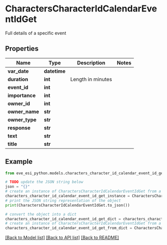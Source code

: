 # CharactersCharacterIdCalendarEventIdGet

Full details of a specific event

## Properties

Name | Type | Description | Notes
------------ | ------------- | ------------- | -------------
**var_date** | **datetime** |  | 
**duration** | **int** | Length in minutes | 
**event_id** | **int** |  | 
**importance** | **int** |  | 
**owner_id** | **int** |  | 
**owner_name** | **str** |  | 
**owner_type** | **str** |  | 
**response** | **str** |  | 
**text** | **str** |  | 
**title** | **str** |  | 

## Example

```python
from eve_esi_python.models.characters_character_id_calendar_event_id_get import CharactersCharacterIdCalendarEventIdGet

# TODO update the JSON string below
json = "{}"
# create an instance of CharactersCharacterIdCalendarEventIdGet from a JSON string
characters_character_id_calendar_event_id_get_instance = CharactersCharacterIdCalendarEventIdGet.from_json(json)
# print the JSON string representation of the object
print(CharactersCharacterIdCalendarEventIdGet.to_json())

# convert the object into a dict
characters_character_id_calendar_event_id_get_dict = characters_character_id_calendar_event_id_get_instance.to_dict()
# create an instance of CharactersCharacterIdCalendarEventIdGet from a dict
characters_character_id_calendar_event_id_get_from_dict = CharactersCharacterIdCalendarEventIdGet.from_dict(characters_character_id_calendar_event_id_get_dict)
```
[[Back to Model list]](../README.md#documentation-for-models) [[Back to API list]](../README.md#documentation-for-api-endpoints) [[Back to README]](../README.md)


